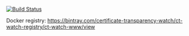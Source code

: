 [![Build Status](https://travis-ci.org/certificate-transparency-watch/ct-watch-www.svg?branch=master)](https://travis-ci.org/certificate-transparency-watch/ct-watch-www)

Docker registry: https://bintray.com/certificate-transparency-watch/ct-watch-registry/ct-watch-www/view
